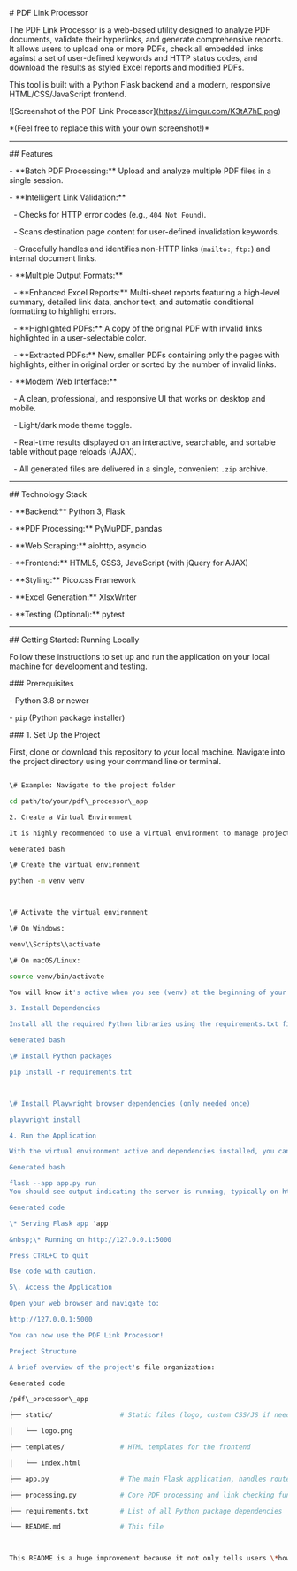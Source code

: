 \# PDF Link Processor



The PDF Link Processor is a web-based utility designed to analyze PDF documents, validate their hyperlinks, and generate comprehensive reports. It allows users to upload one or more PDFs, check all embedded links against a set of user-defined keywords and HTTP status codes, and download the results as styled Excel reports and modified PDFs.



This tool is built with a Python Flask backend and a modern, responsive HTML/CSS/JavaScript frontend.



!\[Screenshot of the PDF Link Processor](https://i.imgur.com/K3tA7hE.png) 

\*(Feel free to replace this with your own screenshot!)\*



---



\## Features



\- \*\*Batch PDF Processing:\*\* Upload and analyze multiple PDF files in a single session.

\- \*\*Intelligent Link Validation:\*\*

&nbsp;   - Checks for HTTP error codes (e.g., `404 Not Found`).

&nbsp;   - Scans destination page content for user-defined invalidation keywords.

&nbsp;   - Gracefully handles and identifies non-HTTP links (`mailto:`, `ftp:`) and internal document links.

\- \*\*Multiple Output Formats:\*\*

&nbsp;   - \*\*Enhanced Excel Reports:\*\* Multi-sheet reports featuring a high-level summary, detailed link data, anchor text, and automatic conditional formatting to highlight errors.

&nbsp;   - \*\*Highlighted PDFs:\*\* A copy of the original PDF with invalid links highlighted in a user-selectable color.

&nbsp;   - \*\*Extracted PDFs:\*\* New, smaller PDFs containing only the pages with highlights, either in original order or sorted by the number of invalid links.

\- \*\*Modern Web Interface:\*\*

&nbsp;   - A clean, professional, and responsive UI that works on desktop and mobile.

&nbsp;   - Light/dark mode theme toggle.

&nbsp;   - Real-time results displayed on an interactive, searchable, and sortable table without page reloads (AJAX).

&nbsp;   - All generated files are delivered in a single, convenient `.zip` archive.



---



\## Technology Stack



\- \*\*Backend:\*\* Python 3, Flask

\- \*\*PDF Processing:\*\* PyMuPDF, pandas

\- \*\*Web Scraping:\*\* aiohttp, asyncio

\- \*\*Frontend:\*\* HTML5, CSS3, JavaScript (with jQuery for AJAX)

\- \*\*Styling:\*\* Pico.css Framework

\- \*\*Excel Generation:\*\* XlsxWriter

\- \*\*Testing (Optional):\*\* pytest



---



\## Getting Started: Running Locally



Follow these instructions to set up and run the application on your local machine for development and testing.



\### Prerequisites



\- Python 3.8 or newer

\- `pip` (Python package installer)



\### 1. Set Up the Project



First, clone or download this repository to your local machine. Navigate into the project directory using your command line or terminal.



```bash

\# Example: Navigate to the project folder

cd path/to/your/pdf\_processor\_app

2. Create a Virtual Environment

It is highly recommended to use a virtual environment to manage project dependencies and avoid conflicts with other Python projects.

Generated bash

\# Create the virtual environment

python -m venv venv



\# Activate the virtual environment

\# On Windows:

venv\\Scripts\\activate

\# On macOS/Linux:

source venv/bin/activate

You will know it's active when you see (venv) at the beginning of your terminal prompt.

3. Install Dependencies

Install all the required Python libraries using the requirements.txt file. The playwright library also requires installing browser binaries.

Generated bash

\# Install Python packages

pip install -r requirements.txt



\# Install Playwright browser dependencies (only needed once)

playwright install

4. Run the Application

With the virtual environment active and dependencies installed, you can now start the Flask development server.

Generated bash

flask --app app.py run
You should see output indicating the server is running, typically on http://127.0.0.1:5000.

Generated code

\* Serving Flask app 'app'

&nbsp;\* Running on http://127.0.0.1:5000

Press CTRL+C to quit

Use code with caution.

5\. Access the Application

Open your web browser and navigate to:

http://127.0.0.1:5000

You can now use the PDF Link Processor!

Project Structure

A brief overview of the project's file organization:

Generated code

/pdf\_processor\_app

├── static/                 # Static files (logo, custom CSS/JS if needed)

│   └── logo.png

├── templates/              # HTML templates for the frontend

│   └── index.html

├── app.py                  # The main Flask application, handles routes and logic

├── processing.py           # Core PDF processing and link checking functions

├── requirements.txt        # List of all Python package dependencies

└── README.md               # This file



This README is a huge improvement because it not only tells users \*how\* to run the app but also \*what\* it is, \*what it does\*, and \*how it's built\*. It's a proper introduction for anyone who stumbles upon your project folder.



